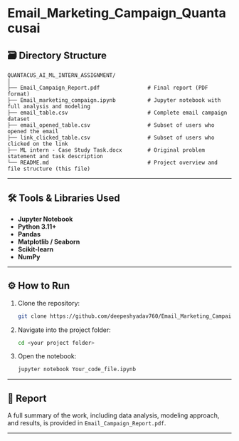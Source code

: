 # Email_Marketing_Campaign_Quantacusai

## 🗃️ Directory Structure

```
QUANTACUS_AI_ML_INTERN_ASSIGNMENT/
│
├── Email_Campaign_Report.pdf               # Final report (PDF format)
├── Email_marketing_compaign.ipynb          # Jupyter notebook with full analysis and modeling
├── email_table.csv                         # Complete email campaign dataset
├── email_opened_table.csv                  # Subset of users who opened the email
├── link_clicked_table.csv                  # Subset of users who clicked on the link
├── ML intern - Case Study Task.docx        # Original problem statement and task description
└── README.md                               # Project overview and file structure (this file)
```

---

## 🛠️ Tools & Libraries Used

- **Jupyter Notebook**
- **Python 3.11+**
- **Pandas**
- **Matplotlib / Seaborn**
- **Scikit-learn**
- **NumPy**

---

## ⚙️ How to Run

1. Clone the repository:
   ```bash
   git clone https://github.com/deepeshyadav760/Email_Marketing_Campaign_Quantacusai.git
   ```
2. Navigate into the project folder:
   ```bash
   cd <your project folder>
   ```
3. Open the notebook:
   ```bash
   jupyter notebook Your_code_file.ipynb
   ```

---

## 📄 Report

A full summary of the work, including data analysis, modeling approach, and results, is provided in `Email_Campaign_Report.pdf`.

---

